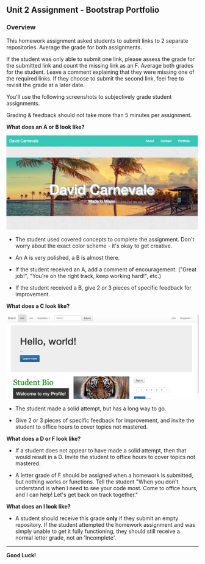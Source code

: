 ## Unit 2 Assignment - Bootstrap Portfolio

### Overview

This homework assignment asked students to submit links to 2 separate repositories. Average the grade for both assignments.

If the student was only able to submit one link, please assess the grade for the submitted link and count the missing link as an F. Average both grades for the student. Leave a comment explaining that they were missing one of the required links. If they choose to submit the second link, feel free to revisit the grade at a later date.

You'll use the following screenshots to subjectively grade student assignments.

Grading & feedback should not take more than 5 minutes per assignment.

**What does an A or B look like?**

![A Homework 1](images/bootstrapA.png)

* The student used covered concepts to complete the assignment. Don't worry about the exact color scheme - it's okay to get creative.

* An A is very polished, a B is almost there.

* If the student received an A, add a comment of encouragement. ("Great job!",  "You're on the right track, keep working hard!", etc.)

* If the student received a B, give 2 or 3 pieces of specific feedback for improvement.

**What does a C look like?**

![A Homework 1](images/bootstrapC.png)

* The student made a solid attempt, but has a long way to go.

* Give 2 or 3 pieces of specific feedback for improvement, and invite the student to office hours to cover topics not mastered.

**What does a D or F look like?**

* If a student does not appear to have made a solid attempt, then that would result in a D. Invite the student to office hours to cover topics not mastered.

* A letter grade of F should be assigned when a homework is submitted, but nothing works or functions. Tell the student "When you don't understand is when I need to see your code most. Come to office hours, and I can help! Let's get back on track together."

**What does an I look like?**

* A student should receive this grade **only** if they submit an empty repository. If the student attempted the homework assignment and was simply unable to get it fully functioning, they should still receive a normal letter grade, not an 'Incomplete'.

- - -

**Good Luck!**

